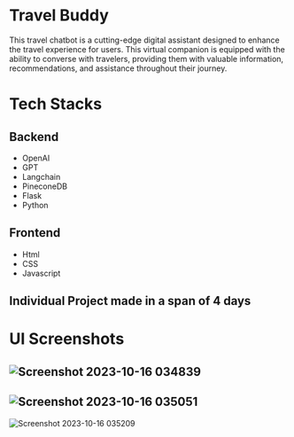 # Travel Buddy
This travel chatbot is a cutting-edge digital assistant designed to enhance the travel experience for users. This virtual companion is equipped with the ability to converse with travelers, providing them with valuable information, recommendations, and assistance throughout their journey.

# Tech Stacks
## Backend
* OpenAI
* GPT
* Langchain
* PineconeDB
* Flask
* Python

## Frontend
* Html
* CSS
* Javascript

## Individual Project made in a span of 4 days

# UI Screenshots
![Screenshot 2023-10-16 034839](https://github.com/Dharamveer9457/AI-Project/assets/115460337/8f97eb1f-be6c-47d1-ad87-9d72f735b3ed)
---

![Screenshot 2023-10-16 035051](https://github.com/Dharamveer9457/AI-Project/assets/115460337/c654e7b9-ac47-4bda-8e2f-2d4ed49c7f71)
---

![Screenshot 2023-10-16 035209](https://github.com/Dharamveer9457/AI-Project/assets/115460337/e15398cf-bb75-4f8e-9b31-16b1d49b86d6)
